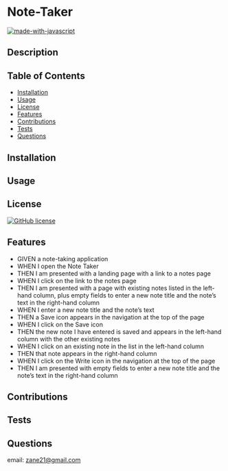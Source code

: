 # Note-Taker

[![made-with-javascript](https://img.shields.io/badge/Made%20with-JavaScript-1f425f.svg)](https://www.javascript.com)


## Description 




## Table of Contents 


* [Installation](#installation)
* [Usage](#usage)
* [License](#license)
* [Features](#features)
* [Contributions](#contributions)
* [Tests](#tests)
* [Questions](#questions)


## Installation



## Usage 



## License


[![GitHub license](https://img.shields.io/github/license/Naereen/StrapDown.js.svg)](https://github.com/Naereen/StrapDown.js/blob/master/LICENSE)


## Features

* GIVEN a note-taking application
* WHEN I open the Note Taker
* THEN I am presented with a landing page with a link to a notes page
* WHEN I click on the link to the notes page
* THEN I am presented with a page with existing notes listed in the left-hand column, plus empty fields to enter a new note title and the note’s text in the right-hand column
* WHEN I enter a new note title and the note’s text
* THEN a Save icon appears in the navigation at the top of the page
* WHEN I click on the Save icon
* THEN the new note I have entered is saved and appears in the left-hand column with the other existing notes
* WHEN I click on an existing note in the list in the left-hand column
* THEN that note appears in the right-hand column
* WHEN I click on the Write icon in the navigation at the top of the page
* THEN I am presented with empty fields to enter a new note title and the note’s text in the right-hand column

## Contributions

## Tests



## Questions

email: zane21@gmail.com


